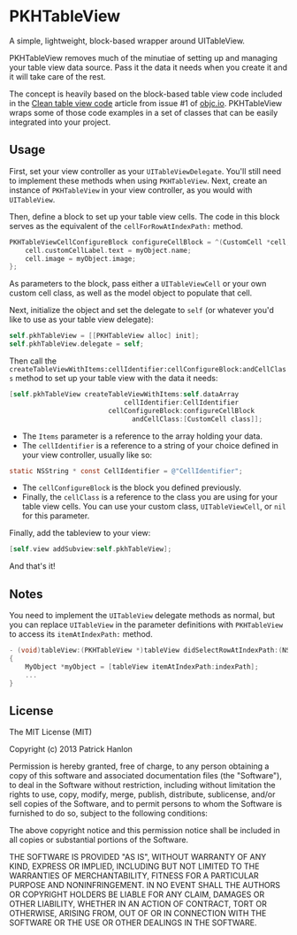 # PKHTableView

A simple, lightweight, block-based wrapper around UITableView.

PKHTableView removes much of the minutiae of setting up and managing your table view data source. Pass it the data it needs when you create it and it will take care of the rest.

The concept is heavily based on the block-based table view code included in the [Clean table view code](http://www.objc.io/issue-1/table-views.html) article from issue #1 of [objc.io](http://www.objc.io). PKHTableView wraps some of those code examples in a set of classes that can be easily integrated into your project.

## Usage

First, set your view controller as your `UITableViewDelegate`. You'll still need to implement these methods when using `PKHTableView`. Next, create an instance of `PKHTableView` in your view controller, as you would with `UITableView`. 

Then, define a block to set up your table view cells. The code in this block serves as the equivalent of the `cellForRowAtIndexPath:` method.

```objective-c
PKHTableViewCellConfigureBlock configureCellBlock = ^(CustomCell *cell, MyObject *myObject) {
    cell.customCellLabel.text = myObject.name;
    cell.image = myObject.image;
};
```
As parameters to the block, pass either a `UITableViewCell` or your own custom cell class, as well as the model object to populate that cell.

Next, initialize the object and set the delegate to `self` (or whatever you'd like to use as your table view delegate):

```objective-c
self.pkhTableView = [[PKHTableView alloc] init];
self.pkhTableView.delegate = self;
```

Then call the `createTableViewWithItems:cellIdentifier:cellConfigureBlock:andCellClass` method to set up your table view with the data it needs:

```objective-c
[self.pkhTableView createTableViewWithItems:self.dataArray
                             cellIdentifier:CellIdentifier
                         cellConfigureBlock:configureCellBlock
                               andCellClass:[CustomCell class]];
```

- The `Items` parameter is a reference to the array holding your data.
- The `cellIdentifier` is a reference to a string of your choice defined in your view controller, usually like so:
```objective-c
static NSString * const CellIdentifier = @"CellIdentifier";
```
- The `cellConfigureBlock` is the block you defined previously.
- Finally, the `cellClass` is a reference to the class you are using for your table view cells. You can use your custom class, `UITableViewCell`, or `nil` for this parameter.

Finally, add the tableview to your view:

```objective-c
[self.view addSubview:self.pkhTableView];
```
And that's it!

## Notes

You need to implement the `UITableView` delegate methods as normal, but you can replace `UITableView` in the parameter definitions with `PKHTableView` to access its `itemAtIndexPath:` method.

```objective-c
- (void)tableView:(PKHTableView *)tableView didSelectRowAtIndexPath:(NSIndexPath *)indexPath
{
    MyObject *myObject = [tableView itemAtIndexPath:indexPath];
    ...
}
```

## License

The MIT License (MIT)

Copyright (c) 2013 Patrick Hanlon

Permission is hereby granted, free of charge, to any person obtaining a copy
of this software and associated documentation files (the "Software"), to deal
in the Software without restriction, including without limitation the rights
to use, copy, modify, merge, publish, distribute, sublicense, and/or sell
copies of the Software, and to permit persons to whom the Software is
furnished to do so, subject to the following conditions:

The above copyright notice and this permission notice shall be included in all
copies or substantial portions of the Software.

THE SOFTWARE IS PROVIDED "AS IS", WITHOUT WARRANTY OF ANY KIND, EXPRESS OR
IMPLIED, INCLUDING BUT NOT LIMITED TO THE WARRANTIES OF MERCHANTABILITY,
FITNESS FOR A PARTICULAR PURPOSE AND NONINFRINGEMENT. IN NO EVENT SHALL THE
AUTHORS OR COPYRIGHT HOLDERS BE LIABLE FOR ANY CLAIM, DAMAGES OR OTHER
LIABILITY, WHETHER IN AN ACTION OF CONTRACT, TORT OR OTHERWISE, ARISING FROM,
OUT OF OR IN CONNECTION WITH THE SOFTWARE OR THE USE OR OTHER DEALINGS IN THE
SOFTWARE.


